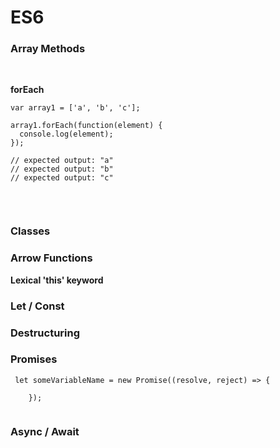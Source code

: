 
# ES6

### Array Methods
<br>

**forEach**

```
var array1 = ['a', 'b', 'c'];

array1.forEach(function(element) {
  console.log(element);
});

// expected output: "a"
// expected output: "b"
// expected output: "c"


```
<br>

### Classes




### Arrow Functions

**Lexical 'this' keyword**

### Let / Const

### Destructuring


### Promises

```
 let someVariableName = new Promise((resolve, reject) => {
        
    });


```


### Async / Await

